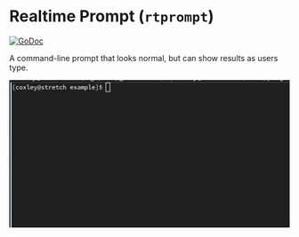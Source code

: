 # Realtime Prompt (`rtprompt`)

[![GoDoc](https://img.shields.io/badge/pkg.go.dev-doc-blue)](http://pkg.go.dev/github.com/coxley/rtprompt)

A command-line prompt that looks normal, but can show results as users type.

![Example](https://raw.githubusercontent.com/coxley/rtprompt/master/examples/basic.gif)
